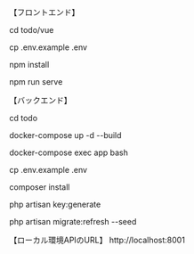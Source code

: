 【フロントエンド】

cd todo/vue

cp .env.example .env

npm install

npm run serve



【バックエンド】

cd todo

docker-compose up -d --build

docker-compose exec app bash

cp .env.example .env

composer install

php artisan key:generate

php artisan migrate:refresh --seed



【ローカル環境APIのURL】
http://localhost:8001